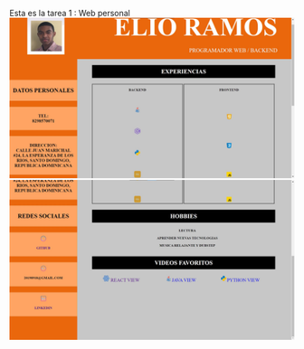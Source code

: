 Esta es la tarea 1 : Web personal
![Captura de pantalla](/img/readme/part-1.jpg)
![Captura 2](/img/readme/part-2.jpg)
